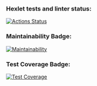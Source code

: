 ### Hexlet tests and linter status:
[![Actions Status](https://github.com/AslanAV/php-project-lvl1/workflows/hexlet-check/badge.svg)](https://github.com/AslanAV/php-project-lvl1/actions)
### Maintainability Badge:
[![Maintainability](https://api.codeclimate.com/v1/badges/a99a88d28ad37a79dbf6/maintainability)](https://codeclimate.com/github/codeclimate/codeclimate/maintainability)
### Test Coverage Badge:
[![Test Coverage](https://api.codeclimate.com/v1/badges/a99a88d28ad37a79dbf6/test_coverage)](https://codeclimate.com/github/codeclimate/codeclimate/test_coverage)
